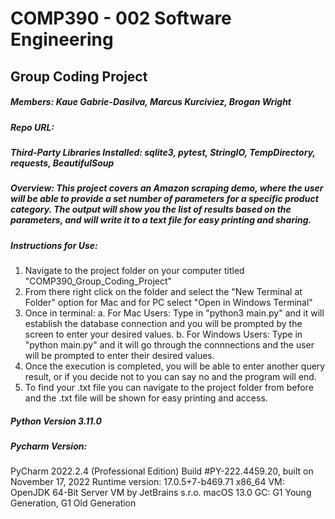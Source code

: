# COMP390 - 002 Software Engineering
## Group Coding Project
##### Members: Kaue Gabrie-Dasilva, Marcus Kurciviez, Brogan Wright
##### Repo URL: 
##### Third-Party Libraries Installed: sqlite3, pytest, StringIO, TempDirectory, requests, BeautifulSoup
##### Overview: This project covers an Amazon scraping demo, where the user will be able to provide a set number of parameters for a specific product category. The output will show you the list of results based on the parameters, and will write it to a text file for easy printing and sharing. 
##### Instructions for Use: 
1. Navigate to the project folder on your computer titled "COMP390_Group_Coding_Project"
2. From there right click on the folder and select the "New Terminal at Folder" option for Mac and for PC select "Open in Windows Terminal"
3. Once in terminal:
  a. For Mac Users: Type in "python3 main.py" and it will establish the database connection and you will be prompted by the screen to enter your desired values. 
  b. For Windows Users: Type in "python main.py" and it will go through the connnections and the user will be prompted to enter their desired values.
4. Once the execution is completed, you will be able to enter another query result, or if you decide not to you can say no and the program will end.
5. To find your .txt file you can navigate to the project folder from before and the .txt file will be shown for easy printing and access.

##### Python Version 3.11.0
##### Pycharm Version: 
PyCharm 2022.2.4 (Professional Edition)
Build #PY-222.4459.20, built on November 17, 2022
Runtime version: 17.0.5+7-b469.71 x86_64
VM: OpenJDK 64-Bit Server VM by JetBrains s.r.o.
macOS 13.0
GC: G1 Young Generation, G1 Old Generation

